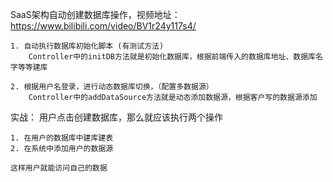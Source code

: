 SaaS架构自动创建数据库操作，视频地址：https://www.bilibili.com/video/BV1r24y117s4/

    1. 自动执行数据库初始化脚本 (有测试方法)
        Controller中的initDB方法就是初始化数据库，根据前端传入的数据库地址、数据库名字等等建库

    2. 根据用户名登录，进行动态数据库切换，（配置多数据源）
        Controller中的addDataSource方法就是动态添加数据源，根据客户写的数据源添加
        



实战：
用户点击创建数据库，那么就应该执行两个操作

    1. 在用户的数据库中建库建表
    2. 在系统中添加用户的数据源
    
    这样用户就能访问自己的数据